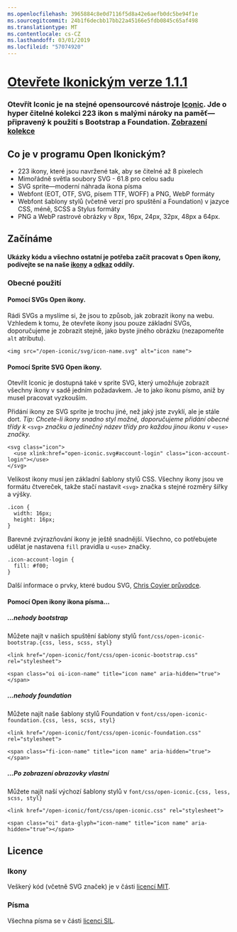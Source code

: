 ```yaml
---
ms.openlocfilehash: 3965884c8e0d7116f5d8a42e6aefb0dc5be94f1e
ms.sourcegitcommit: 24b1f6decbb17bb22a45166e5fdb0845c65af498
ms.translationtype: MT
ms.contentlocale: cs-CZ
ms.lasthandoff: 03/01/2019
ms.locfileid: "57074920"
---
```

<a name="open-iconic-v111httpuseiconiccomopen"></a>[Otevřete Ikonickým verze 1.1.1](http://useiconic.com/open)
===========

### <a name="open-iconic-is-the-open-source-sibling-of-iconichttpuseiconiccom-it-is-a-hyper-legible-collection-of-223-icons-with-a-tiny-footprintmdashready-to-use-with-bootstrap-and-foundation-view-the-collectionhttpuseiconiccomopenicons"></a>Otevřít Iconic je na stejné opensourcové nástroje [Iconic](http://useiconic.com). Jde o hyper čitelné kolekci 223 ikon s malými nároky na paměť&mdash;připravený k použití s Bootstrap a Foundation. [Zobrazení kolekce](http://useiconic.com/open#icons)



## <a name="whats-in-open-iconic"></a>Co je v programu Open Ikonickým?

* 223 ikony, které jsou navržené tak, aby se čitelné až 8 pixelech
* Mimořádně světla soubory SVG - 61.8 pro celou sadu 
* SVG sprite&mdash;moderní náhrada ikona písma
* Webfont (EOT, OTF, SVG, písem TTF, WOFF) a PNG, WebP formáty
* Webfont šablony stylů (včetně verzí pro spuštění a Foundation) v jazyce CSS, méně, SCSS a Stylus formáty
* PNG a WebP rastrové obrázky v 8px, 16px, 24px, 32px, 48px a 64px.


## <a name="getting-started"></a>Začínáme

#### <a name="for-code-samples-and-everything-else-you-need-to-get-started-with-open-iconic-check-out-our-iconshttpuseiconiccomopenicons-and-referencehttpuseiconiccomopenreference-sections"></a>Ukázky kódu a všechno ostatní je potřeba začít pracovat s Open ikony, podívejte se na naše [ikony](http://useiconic.com/open#icons) a [odkaz](http://useiconic.com/open#reference) oddíly.

### <a name="general-usage"></a>Obecné použití

#### <a name="using-open-iconics-svgs"></a>Pomocí SVGs Open ikony.

Rádi SVGs a myslíme si, že jsou to způsob, jak zobrazit ikony na webu. Vzhledem k tomu, že otevřete ikony jsou pouze základní SVGs, doporučujeme je zobrazit stejně, jako byste jiného obrázku (nezapomeňte `alt` atributu).

```
<img src="/open-iconic/svg/icon-name.svg" alt="icon name">
```

#### <a name="using-open-iconics-svg-sprite"></a>Pomocí Sprite SVG Open ikony.

Otevřít Iconic je dostupná také v sprite SVG, který umožňuje zobrazit všechny ikony v sadě jedním požadavkem. Je to jako ikonu písmo, aniž by musel pracovat vyzkouším.

Přidání ikony ze SVG sprite je trochu jiné, než jaký jste zvyklí, ale je stále dort. *Tip: Chcete-li ikony snadno styl možné, doporučujeme přidání obecné třídy k* `<svg>` *značku a jedinečný název třídy pro každou jinou ikonu v* `<use>` *značky.*  

```
<svg class="icon">
  <use xlink:href="open-iconic.svg#account-login" class="icon-account-login"></use>
</svg>
```

Velikost ikony musí jen základní šablony stylů CSS. Všechny ikony jsou ve formátu čtvereček, takže stačí nastavit `<svg>` značka s stejné rozměry šířky a výšky.

```
.icon {
  width: 16px;
  height: 16px;
}
```

Barevné zvýrazňování ikony je ještě snadnější. Všechno, co potřebujete udělat je nastavena `fill` pravidla u `<use>` značky.

```
.icon-account-login {
  fill: #f00;
}
```

Další informace o prvky, které budou SVG, [Chris Coyier průvodce](http://css-tricks.com/svg-sprites-use-better-icon-fonts/).

#### <a name="using-open-iconics-icon-font"></a>Pomocí Open ikony ikona písma...


##### <a name="with-bootstrap"></a>...nehody bootstrap

Můžete najít v našich spuštění šablony stylů `font/css/open-iconic-bootstrap.{css, less, scss, styl}`


```
<link href="/open-iconic/font/css/open-iconic-bootstrap.css" rel="stylesheet">
```


```
<span class="oi oi-icon-name" title="icon name" aria-hidden="true"></span>
```

##### <a name="with-foundation"></a>...nehody foundation

Můžete najít naše šablony stylů Foundation v `font/css/open-iconic-foundation.{css, less, scss, styl}`

```
<link href="/open-iconic/font/css/open-iconic-foundation.css" rel="stylesheet">
```


```
<span class="fi-icon-name" title="icon name" aria-hidden="true"></span>
```

##### <a name="on-its-own"></a>...Po zobrazení obrazovky vlastní

Můžete najít naší výchozí šablony stylů v `font/css/open-iconic.{css, less, scss, styl}`

```
<link href="/open-iconic/font/css/open-iconic.css" rel="stylesheet">
```

```
<span class="oi" data-glyph="icon-name" title="icon name" aria-hidden="true"></span>
```


## <a name="license"></a>Licence

### <a name="icons"></a>Ikony

Veškerý kód (včetně SVG značek) je v části [licencí MIT](http://opensource.org/licenses/MIT).

### <a name="fonts"></a>Písma

Všechna písma se v části [licenci SIL](http://scripts.sil.org/cms/scripts/page.php?item_id=OFL_web).
